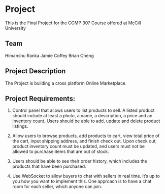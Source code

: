 # Project

This is the Final Project for the COMP 307 Course offered at McGill University

## Team
Himanshu Ranka
Jamie Coffey
Brian Cheng

## Project Description
The Project is building a cross platform Online Marketplace.

## Project Requirements:

1. Control panel that allows users to list products to sell. A listed product should include at least a photo, a name, a description, a price and an inventory count. Users should be able to add, update and delete product listings.

2. Allow users to browse products, add products to cart, view total price of the cart, input shipping address, and finish check out. Upon check out, product inventory count must be updated, and users must not be allowed to purchase items that are out of stock.

3. Users should be able to see their order history, which includes the products that have been purchased.

4. Use WebSocket to allow buyers to chat with sellers in real time. It’s up to you how you want to implement this. One approach is to have a chat room for each seller, which anyone can join.

